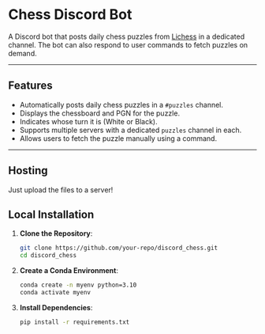 # Chess Discord Bot

A Discord bot that posts daily chess puzzles from [Lichess](https://lichess.org) in a dedicated channel. The bot can also respond to user commands to fetch puzzles on demand.

---

## Features
- Automatically posts daily chess puzzles in a `#puzzles` channel.
- Displays the chessboard and PGN for the puzzle.
- Indicates whose turn it is (White or Black).
- Supports multiple servers with a dedicated `puzzles` channel in each.
- Allows users to fetch the puzzle manually using a command.

---
## Hosting
Just upload the files to a server!

## Local Installation

1. **Clone the Repository**:
   ```bash
   git clone https://github.com/your-repo/discord_chess.git
   cd discord_chess
   ```

2. **Create a Conda Environment**:
   ```bash
   conda create -n myenv python=3.10
   conda activate myenv
   ```

3. **Install Dependencies**:
   ```bash
   pip install -r requirements.txt
   ```

